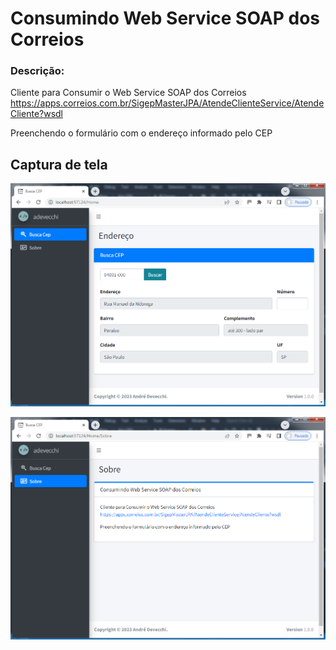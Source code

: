 Consumindo Web Service SOAP dos Correios
========================================

### Descrição:

Cliente para Consumir o Web Service SOAP dos Correios https://apps.correios.com.br/SigepMasterJPA/AtendeClienteService/AtendeCliente?wsdl

Preenchendo o formulário com o endereço informado pelo CEP

Captura de tela
---------------

![Tela Busca Cep](https://github.com/adevecchi/correios-webservice/blob/main/BuscaCep/wwwroot/img/screenshot/buscacep.png)

![Tela Sobre](https://github.com/adevecchi/correios-webservice/blob/main/BuscaCep/wwwroot/img/screenshot/sobre.png)
